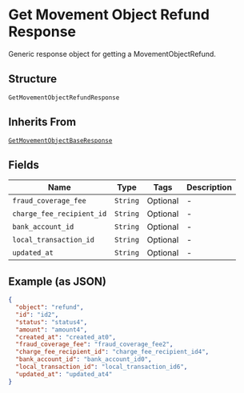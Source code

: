 
# Get Movement Object Refund Response

Generic response object for getting a MovementObjectRefund.

## Structure

`GetMovementObjectRefundResponse`

## Inherits From

[`GetMovementObjectBaseResponse`](../../doc/models/get-movement-object-base-response.md)

## Fields

| Name | Type | Tags | Description |
|  --- | --- | --- | --- |
| `fraud_coverage_fee` | `String` | Optional | - |
| `charge_fee_recipient_id` | `String` | Optional | - |
| `bank_account_id` | `String` | Optional | - |
| `local_transaction_id` | `String` | Optional | - |
| `updated_at` | `String` | Optional | - |

## Example (as JSON)

```json
{
  "object": "refund",
  "id": "id2",
  "status": "status4",
  "amount": "amount4",
  "created_at": "created_at0",
  "fraud_coverage_fee": "fraud_coverage_fee2",
  "charge_fee_recipient_id": "charge_fee_recipient_id4",
  "bank_account_id": "bank_account_id0",
  "local_transaction_id": "local_transaction_id6",
  "updated_at": "updated_at4"
}
```

